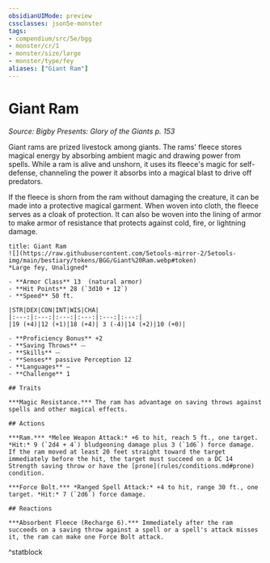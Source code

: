 ```yaml
---
obsidianUIMode: preview
cssclasses: json5e-monster
tags:
- compendium/src/5e/bgg
- monster/cr/1
- monster/size/large
- monster/type/fey
aliases: ["Giant Ram"]
---
```

# Giant Ram
*Source: Bigby Presents: Glory of the Giants p. 153*  

Giant rams are prized livestock among giants. The rams' fleece stores magical energy by absorbing ambient magic and drawing power from spells. While a ram is alive and unshorn, it uses its fleece's magic for self-defense, channeling the power it absorbs into a magical blast to drive off predators.

If the fleece is shorn from the ram without damaging the creature, it can be made into a protective magical garment. When woven into cloth, the fleece serves as a cloak of protection. It can also be woven into the lining of armor to make armor of resistance that protects against cold, fire, or lightning damage.

```ad-statblock
title: Giant Ram
![](https://raw.githubusercontent.com/5etools-mirror-2/5etools-img/main/bestiary/tokens/BGG/Giant%20Ram.webp#token)
*Large fey, Unaligned*

- **Armor Class** 13  (natural armor)
- **Hit Points** 28 (`3d10 + 12`)
- **Speed** 50 ft.

|STR|DEX|CON|INT|WIS|CHA|
|:---:|:---:|:---:|:---:|:---:|:---:|
|19 (+4)|12 (+1)|18 (+4)| 3 (-4)|14 (+2)|10 (+0)|

- **Proficiency Bonus** +2
- **Saving Throws** ⏤
- **Skills** ⏤
- **Senses** passive Perception 12
- **Languages** —
- **Challenge** 1

## Traits

***Magic Resistance.*** The ram has advantage on saving throws against spells and other magical effects.

## Actions

***Ram.*** *Melee Weapon Attack:* +6 to hit, reach 5 ft., one target. *Hit:* 9 (`2d4 + 4`) bludgeoning damage plus 3 (`1d6`) force damage. If the ram moved at least 20 feet straight toward the target immediately before the hit, the target must succeed on a DC 14 Strength saving throw or have the [prone](rules/conditions.md#prone) condition.

***Force Bolt.*** *Ranged Spell Attack:* +4 to hit, range 30 ft., one target. *Hit:* 7 (`2d6`) force damage.

## Reactions

***Absorbent Fleece (Recharge 6).*** Immediately after the ram succeeds on a saving throw against a spell or a spell's attack misses it, the ram can make one Force Bolt attack.
```
^statblock